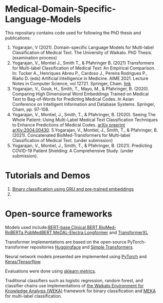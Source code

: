 # Medical-Domain-Specific-Language-Models

This repositary contains code used for following the PhD thesis and publications:

1. Yogarajan, V (2021). Domain-specific Language Models for Multi-label Classification of Medical Text. The University of Waikato. PhD Thesis. (examination process)
2. Yogarajan, V., Montiel J., Smith T., & Pfahringer B. (2021) Transformers for Multi-label Classification of Medical Text: An Empirical Comparison. In: Tucker A., Henriques Abreu P., Cardoso J., Pereira Rodrigues P., Riaño D. (eds) Artificial Intelligence in Medicine. AIME 2021. Lecture Notes in Computer Science, vol 12721. Springer, Cham. [link](https://doi.org/10.1007/978-3-030-77211-6_12)
3. Yogarajan, V., Gouk, H., Smith, T., Mayo, M., & Pfahringer, B. (2020). Comparing High Dimensional Word Embeddings Trained on Medical Text to Bag-of-Words for Predicting Medical Codes. In Asian Conference on Intelligent Information and Database Systems. Springer, Cham, pp. 97-108.
4. Yogarajan, V., Montiel, J., Smith, T., & Pfahringer, B. (2020). Seeing The Whole Patient: Using Multi-Label Medical Text Classification Techniques to Enhance Predictions of Medical Codes. [arXiv preprint arXiv:2004.00430](https://arxiv.org/abs/2004.00430). 
5.Yogarajan, V., Montiel, J., Smith, T., & Pfahringer, B. (2021). Concatenated BioMed-Transformers for Multi-label Classification of Medical Text. (under submission)
6. Yogarajan, V., Montiel, J., Smith, T., & Pfahringer, B. (2021). Predicting COVID-19 Patient Shielding: A Comprehensive Study. (under submission).

# Tutorials and Demos 
1. [Binary classification using GRU and pre-trained embeddings](https://github.com/vithyayogarajan/Medical-Domain-Specific-Language-Models/blob/main/Binary_classification/Binary_classification_GRU.ipynb)
2. 

# Open-source frameworks 
Models used include:[BERT-base](https://github.com/google-research/bert),[Clinical BERT](https://github.com/EmilyAlsentzer/clinicalBERT),[BioMed-RoBERTa](https://huggingface.co/allenai/biomed_roberta_base),[PubMedBERT](https://microsoft.github.io/BLURB/models.html),[MeDAL-Electra](https://github.com/BruceWen120/medal),[Longformer](https://github.com/allenai/longformer) and [TransformerXL](https://github.com/kimiyoung/transformer-xl)

Transformer implementations are based on the open-source PyTorch-transformer repositories [Huggingface](https://github.com/huggingface/transformers) and [Simple Transformers](https://simpletransformers.ai/). 

Neural network models presented are implemented using [PyTorch](https://github.com/pytorch/pytorch) and [Keras/Tensorflow](https://www.tensorflow.org). 

Evaluations were done using [sklearn metrics](https://scikit-learn.org/stable/modules/classes.html\#module-sklearn.metrics). 

Traditional classifiers such as logistic regression, random forest, and classifier chains use implementations of [the Waikato Environment for Knowledge Analysis (WEKA)](https://www.cs.waikato.ac.nz/ml/weka/) framework for binary classification and [MEKA](http://waikato.github.io/meka/) for multi-label classification.
 
